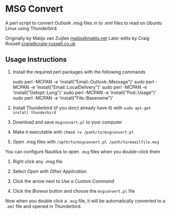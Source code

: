 # MSG Convert

A perl script to convert Outlook .msg files in to .eml files to read on Ubuntu Linux using Thunderbird.

Originally by Matijs van Zuijlen [matijs@matijs.net](matijs@matijs.net)
Later edits by Craig Russell [craig@craig-russell.co.uk](craig@craig-russell.co.uk)

## Usage Instructions

1. Install the required perl packages with the following commands    

    sudo perl -MCPAN -e 'install("Email::Outlook::Message")'
    sudo perl -MCPAN -e 'install("Email::LocalDelivery")'
    sudo perl -MCPAN -e 'install("Getopt::Long")'
    sudo perl -MCPAN -e 'install("Pod::Usage")'
    sudo perl -MCPAN -e 'install("File::Basename")'
    
2. Install Thunderbird (if you don;t already have it) with `sudo apt-get install thunderbird`

3. Download and save `msgconvert.pl` to your computer

4. Make it executable with `chmod +x /path/to/msgconvert.pl`

5. Open .msg files with `/apth/to/msgconvert.pl /path/to/emailfile.msg`    

You can configure Nautilus to open `.msg` files when you double-click them    

1. Right click any .msg file

2. Select *Open with Other Application*

3. Click the arrow next to *Use a Custom Command*

4. Click the *Browse* button and choose the `msgconvert.pl` file

Now when you double click a `.msg` file, it will be automatically converted to a `.eml` file and opened in Thunderbird.
